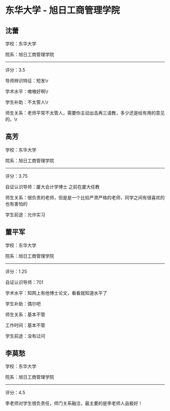 # 东华大学 - 旭日工商管理学院

## 沈蕾

学校：东华大学

院系：旭日工商管理学院

* * *

评分：3.5

导师辨识特征：短发\r

学术水平：嗷嗷好啊\r

学生补助：不太管人\r

师生关系：老师平常不太管人，需要你主动出击再三请教，多少还是给有用的意见的。\r

## 高芳

学校：东华大学

院系：旭日工商管理学院

* * *

评分：3.75

自证认识导师：厦大会计学博士 之前在厦大任教

师生关系：很负责的老师，但是是一个比较严肃严格的老师，同学之间有很喜欢的也有害怕的

学生前途：允许实习

## 董平军

学校：东华大学

院系：旭日工商管理学院

* * *

评分：1.25

自证认识导师：701

学术水平：知网上有他博士论文，看看就知道水平了

学生补助：偶尔吧

师生关系：基本不管

工作时间：基本不管

学生前途：没有过问

## 李莫愁

学校：东华大学

院系：旭日工商管理学院

* * *

评分：4.5

李老师对学生很负责任，师门关系融洽，最主要的是李老师人品极好！